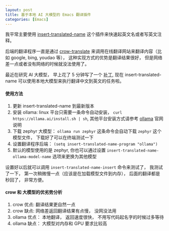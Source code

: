 ```yaml
---
layout: post
title: 基于本地 AI 大模型的 Emacs 翻译插件
categories: [Emacs]
---
```


我平常主要使用 [insert-translated-name](https://github.com/manateelazycat/insert-translated-name) 这个插件来快速起英文名或者写英文注释。

后端的翻译程序一直是通过 [crow-translate](https://crow-translate.github.io) 来调用在线翻译网站来翻译内容（比如 google, bing, youdao 等）， 这种实现方式的优势是翻译结果很好， 但是网络差一点或者没有网络的时候就没法使用了。

最近在研究 AI 大模型， 早上花了 5 分钟写了一个 [补丁](https://github.com/manateelazycat/insert-translated-name/commit/bc2d97b831aade2498447c5a6d99375c09e3bf59), 现在 insert-translated-name 可以使用本地大模型来执行翻译中文到英文的任务啦。

#### 使用方法
1. 更新 insert-translated-name 到最新版本
2. 安装 ollama: linux 平台只需要一条命令自动安装， `curl https://ollama.ai/install.sh | sh`, 其他平台安装方式请参考 [ollama](https://github.com/jmorganca/ollama) 官网说明
3. 下载 zephyr 大模型： `ollama run zephyr` 这条命令会自动下载 `zephyr` 这个模型文件， 下载好了可以在终端测试一下
4. 设置翻译程序后端： ```(setq insert-translated-name-program "ollama")```
5. 默认的模型使用的是 zephyr, 你也可以通过设置 `insert-translated-name-ollama-model-name` 选项来更换为其他模型

设置好以后就可以调用 `insert-translated-name-insert` 命令来测试了， 我测试了一下， 第一次稍微慢一点（应该是在加载模型文件到内存）， 后面的翻译都是秒回了， 非常方便。

#### crow 和 大模型的优劣势分析
1. crow 优点: 翻译结果更自然一点
2. crow 缺点: 网络差返回翻译结果有点慢， 没网没法用
3. ollama 优点： 本地翻译， 返回速度很快， 不用写代码起名字的时候过多等待
4. ollama 缺点： 大模型对内存和 GPU 要求比较高

